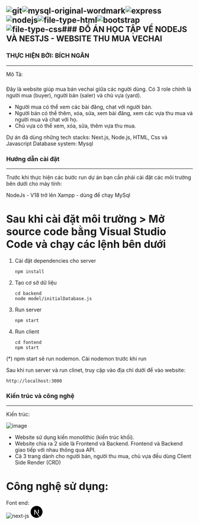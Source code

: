 ![git](https://github.com/ngan8902/Project-Website-VECHAI-/assets/85479415/c8ebb8c2-b628-4575-8b65-6ccb1963c8df)![mysql-original-wordmark](https://github.com/ngan8902/Project-Website-VECHAI-/assets/85479415/ebb6e265-4766-4cb0-9a77-9a117eccf16f)![express](https://github.com/ngan8902/Project-Website-VECHAI-/assets/85479415/486f8177-0e8e-43d2-8d5f-02756aa4b109)![nodejs](https://github.com/ngan8902/Project-Website-VECHAI-/assets/85479415/2db6140f-8e42-4079-afc1-2be952ecdc4f)![file-type-html](https://github.com/ngan8902/Project-Website-VECHAI-/assets/85479415/a74fe1ea-1610-4a7c-89bb-02bbd34a5f86)![bootstrap](https://github.com/ngan8902/Project-Website-VECHAI-/assets/85479415/69c0853f-11ff-4e1a-88cd-12f76bd5c90a)![file-type-css](https://github.com/ngan8902/Project-Website-VECHAI-/assets/85479415/9e516363-b6bc-4be5-a913-1af79f21e7b5)### ĐỒ ÁN HỌC TẬP VỀ NODEJS VÀ NESTJS - WEBSITE THU MUA VECHAI
--------
### THỰC HIỆN BỞI: BÍCH NGÂN
--------
Mô Tả: 
###
Đây là website giúp mua bán vechai giữa các người dùng. Có 3 role chính là người mua (buyer), người bán (saler) và chủ vựa (yard).
  -  Người mua có thể xem các bài đăng, chat với người bán.
  -  Người bán có thể thêm, xóa, sửa, xem bài đăng, xem các vựa thu mua và người mua và chat với        họ.
  -  Chủ vựa có thể xem, xóa, sửa, thêm vựa thu mua.
    
Dự án đã dùng những tech stacks: Next.js, Node.js, HTML, Css và Javascript
Database system: Mysql

### Hướng dẫn cài đặt
----------
Trước khi thực hiện các bước run dự án bạn cần phải cài đặt các môi trường bên dưới cho máy tính:

  NodeJs - V18 trở lên
  Xampp - dùng để chạy MySql
  
# Sau khi cài đặt môi trường > Mở source code bằng Visual Studio Code và chạy các lệnh bên dưới
  1. Cài đặt dependencies cho server
     ```hash
     npm install
     ```
  3. Tạo cơ sở dữ liệu
     ```hash
     cd backend
     node model/initialDatabase.js
     ```
  4. Run server
     ```hash
     npm start
     ```
  5. Run client
     ```hash
     cd fontend
     npm start
     ```
  (*) npm start sẽ run nodemon. Cài nodemon trước khi run

  Sau khi run server và run clinet, truy cập vào địa chỉ dưới để vào website:
  ```hash
  http://localhost:3000
  ```
### Kiến trúc và công nghệ
-------------
Kiến trúc:

![image](https://github.com/ngan8902/Project-Website-VECHAI-/assets/85479415/d3272512-bca3-4207-8cb8-ab4ad9773933)
  - Website sử dụng kiến monolithic (kiến trúc khối).
  - Website chia ra 2 side là Frontend và Backend. Frontend và Backend giao tiếp với nhau thông     qua API.
  - Cả 3 trang dành cho người bán, người thu mua, chủ vựa đều dùng Client Side Render (CRD)

# Công nghệ sử dụng:

Font end: <br>
![next-js](https://github.com/ngan8902/Project-Website-VECHAI-/assets/85479415/9ba35966-cc08-4985-9f1d-927a06de43a3)
<svg height="32" viewBox="0 0 32 32" width="32" xmlns="http://www.w3.org/2000/svg"><path d="m23.749 30.005c-.119.063-.109.083.005.025.037-.015.068-.036.095-.061 0-.021 0-.021-.1.036zm.24-.13c-.057.047-.057.047.011.016.036-.021.068-.041.068-.047 0-.027-.016-.021-.079.031zm.156-.094c-.057.047-.057.047.011.016.037-.021.068-.043.068-.048 0-.025-.016-.02-.079.032zm.158-.093c-.057.047-.057.047.009.015.037-.02.068-.041.068-.047 0-.025-.016-.02-.077.032zm.213-.141c-.109.073-.147.12-.047.068.067-.041.181-.131.161-.131-.043.016-.079.043-.115.063zm-9.563-29.536c-.073.005-.292.025-.484.041-4.548.412-8.803 2.86-11.5 6.631-1.491 2.067-2.459 4.468-2.824 6.989-.129.88-.145 1.14-.145 2.333 0 1.192.016 1.448.145 2.328.871 6.011 5.147 11.057 10.943 12.927 1.043.333 2.136.563 3.381.704.484.052 2.577.052 3.061 0 2.152-.24 3.969-.771 5.767-1.688.276-.14.328-.177.291-.208-.88-1.161-1.744-2.323-2.609-3.495l-2.557-3.453-3.203-4.745c-1.068-1.588-2.14-3.172-3.229-4.744-.011 0-.025 2.109-.031 4.681-.011 4.505-.011 4.688-.068 4.792-.057.125-.151.229-.276.287-.099.047-.188.057-.661.057h-.541l-.141-.088c-.088-.057-.161-.136-.208-.229l-.068-.141.005-6.271.011-6.271.099-.125c.063-.077.141-.14.229-.187.131-.063.183-.073.724-.073.635 0 .74.025.907.208 1.296 1.932 2.588 3.869 3.859 5.812 2.079 3.152 4.917 7.453 6.312 9.563l2.537 3.839.125-.083c1.219-.813 2.328-1.781 3.285-2.885 2.016-2.308 3.324-5.147 3.767-8.177.129-.88.145-1.141.145-2.333 0-1.193-.016-1.448-.145-2.328-.871-6.011-5.147-11.057-10.943-12.928-1.084-.343-2.199-.577-3.328-.697-.303-.031-2.371-.068-2.631-.041zm6.547 9.677c.151.072.265.208.317.364.027.084.032 1.823.027 5.74l-.011 5.624-.989-1.52-.995-1.521v-4.083c0-2.647.011-4.131.025-4.204.047-.167.161-.307.313-.395.124-.063.172-.068.667-.068.463 0 .541.005.645.063z"/></svg>










